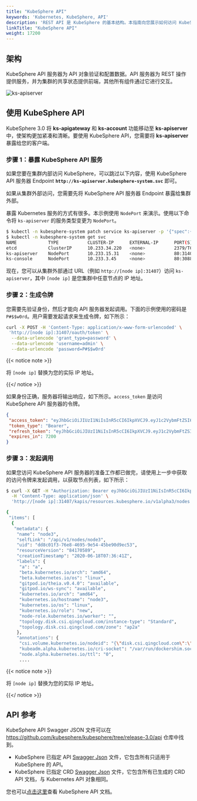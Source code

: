 ```yaml
---
title: "KubeSphere API"
keywords: 'Kubernetes, KubeSphere, API'
description: 'REST API 是 KubeSphere 的基本结构。本指南向您展示如何访问 KubeSphere API 服务器。'
linkTitle: "KubeSphere API"
weight: 17200
---
```


## 架构

KubeSphere API 服务器为 API 对象验证和配置数据。API 服务器为 REST 操作提供服务，并为集群的共享状态提供前端，其他所有组件通过它进行交互。

![ks-apiserver](/images/docs/api-reference/kubesphere-api/ks-apiserver.png)

## 使用 KubeSphere API

KubeSphere 3.0 将 **ks-apigateway** 和 **ks-account** 功能移动至 **ks-apiserver** 中，使架构更加紧凑和清晰。要使用 KubeSphere API，您需要将 **ks-apiserver** 暴露给您的客户端。


### 步骤 1：暴露 KubeSphere API 服务

如果您要在集群内部访问 KubeSphere，可以跳过以下内容，使用 KubeSphere API 服务器 Endpoint **`http://ks-apiserver.kubesphere-system.svc`** 即可。

如果从集群外部访问，您需要先将 KubeSphere API 服务器 Endpoint 暴露给集群外部。

暴露 Kubernetes 服务的方式有很多。本示例使用 `NodePort` 来演示。使用以下命令将 `ks-apiserver` 的服务类型变更为 `NodePort`。

```bash
$ kubectl -n kubesphere-system patch service ks-apiserver -p '{"spec":{"type":"NodePort"}}'
$ kubectl -n kubesphere-system get svc
NAME            TYPE           CLUSTER-IP      EXTERNAL-IP      PORT(S)              AGE
etcd            ClusterIP      10.233.34.220   <none>           2379/TCP             44d
ks-apiserver    NodePort       10.233.15.31    <none>           80:31407/TCP         49d
ks-console      NodePort       10.233.3.45     <none>           80:30880/TCP         49d
```

现在，您可以从集群外部通过 URL（例如 `http://[node ip]:31407`）访问 `ks-apiserver`，其中 `[node ip]` 是您集群中任意节点的 IP 地址。

### 步骤 2：生成令牌

您需要先验证身份，然后才能向 API 服务器发起调用。下面的示例使用的密码是 `P#$$w0rd`。用户需要发起请求来生成令牌，如下所示：

```bash
curl -X POST -H 'Content-Type: application/x-www-form-urlencoded' \
 'http://[node ip]:31407/oauth/token' \
  --data-urlencode 'grant_type=password' \
  --data-urlencode 'username=admin' \
  --data-urlencode 'password=P#$$w0rd'
```

{{< notice note >}}

将 `[node ip]` 替换为您的实际 IP 地址。

{{</ notice >}}

如果身份正确，服务器将输出响应，如下所示。`access_token` 是访问 KubeSphere API 服务器的令牌。

```json
{
 "access_token": "eyJhbGciOiJIUzI1NiIsInR5cCI6IkpXVCJ9.eyJ1c2VybmFtZSI6ImFkbWluIiwidWlkIjoiYTlhNjJmOTEtYWQ2Yi00MjRlLWIxNWEtZTFkOTcyNmUzNDFhIiwidG9rZW5fdHlwZSI6ImFjY2Vzc190b2tlbiIsImV4cCI6MTYwMDg1MjM5OCwiaWF0IjoxNjAwODQ1MTk4LCJpc3MiOiJrdWJlc3BoZXJlIiwibmJmIjoxNjAwODQ1MTk4fQ.Hcyf-CPMeq8XyQQLz5PO-oE1Rp1QVkOeV_5J2oX1hvU",
 "token_type": "Bearer",
 "refresh_token": "eyJhbGciOiJIUzI1NiIsInR5cCI6IkpXVCJ9.eyJ1c2VybmFtZSI6ImFkbWluIiwidWlkIjoiYTlhNjJmOTEtYWQ2Yi00MjRlLWIxNWEtZTFkOTcyNmUzNDFhIiwidG9rZW5fdHlwZSI6InJlZnJlc2hfdG9rZW4iLCJleHAiOjE2MDA4NTk1OTgsImlhdCI6MTYwMDg0NTE5OCwiaXNzIjoia3ViZXNwaGVyZSIsIm5iZiI6MTYwMDg0NTE5OH0.PerssCLVXJD7BuCF3Ow8QUNYLQxjwqC8m9iOkRRD6Tc",
 "expires_in": 7200
}
```

### 步骤 3：发起调用

如果您访问 KubeSphere API 服务器的准备工作都已做完，请使用上一步中获取的访问令牌来发起调用，以获取节点列表，如下所示：

```bash
$ curl -X GET -H "Authorization: Bearer eyJhbGciOiJIUzI1NiIsInR5cCI6IkpXVCJ9.eyJ1c2VybmFtZSI6ImFkbWluIiwidWlkIjoiYTlhNjJmOTEtYWQ2Yi00MjRlLWIxNWEtZTFkOTcyNmUzNDFhIiwidG9rZW5fdHlwZSI6ImFjY2Vzc190b2tlbiIsImV4cCI6MTYwMDg1MjM5OCwiaWF0IjoxNjAwODQ1MTk4LCJpc3MiOiJrdWJlc3BoZXJlIiwibmJmIjoxNjAwODQ1MTk4fQ.Hcyf-CPMeq8XyQQLz5PO-oE1Rp1QVkOeV_5J2oX1hvU" \
  -H 'Content-Type: application/json' \
  'http://[node ip]:31407/kapis/resources.kubesphere.io/v1alpha3/nodes'

{
 "items": [
  {
   "metadata": {
    "name": "node3",
    "selfLink": "/api/v1/nodes/node3",
    "uid": "dd8c01f3-76e8-4695-9e54-45be90d9ec53",
    "resourceVersion": "84170589",
    "creationTimestamp": "2020-06-18T07:36:41Z",
    "labels": {
     "a": "a",
     "beta.kubernetes.io/arch": "amd64",
     "beta.kubernetes.io/os": "linux",
     "gitpod.io/theia.v0.4.0": "available",
     "gitpod.io/ws-sync": "available",
     "kubernetes.io/arch": "amd64",
     "kubernetes.io/hostname": "node3",
     "kubernetes.io/os": "linux",
     "kubernetes.io/role": "new",
     "node-role.kubernetes.io/worker": "",
     "topology.disk.csi.qingcloud.com/instance-type": "Standard",
     "topology.disk.csi.qingcloud.com/zone": "ap2a"
    },
    "annotations": {
     "csi.volume.kubernetes.io/nodeid": "{\"disk.csi.qingcloud.com\":\"i-icjxhi1e\"}",
     "kubeadm.alpha.kubernetes.io/cri-socket": "/var/run/dockershim.sock",
     "node.alpha.kubernetes.io/ttl": "0",
     ....
```

{{< notice note >}}

将 `[node ip]` 替换为您的实际 IP 地址。

{{</ notice >}}

## API 参考

KubeSphere API Swagger JSON 文件可以在 https://github.com/kubesphere/kubesphere/tree/release-3.0/api 仓库中找到。

- KubeSphere 已指定 API [Swagger Json](https://github.com/kubesphere/kubesphere/blob/release-3.0/api/ks-openapi-spec/swagger.json) 文件，它包含所有只适用于 KubeSphere 的 API。
- KubeSphere 已指定 CRD [Swagger Json](https://github.com/kubesphere/kubesphere/blob/release-3.0/api/openapi-spec/swagger.json) 文件，它包含所有已生成的 CRD API 文档，与 Kubernetes API 对象相同。

您也可以[点击这里](https://kubesphere.io/api/kubesphere)查看 KubeSphere API 文档。
